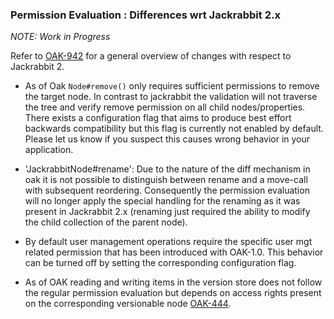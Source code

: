 <!--
   Licensed to the Apache Software Foundation (ASF) under one or more
   contributor license agreements.  See the NOTICE file distributed with
   this work for additional information regarding copyright ownership.
   The ASF licenses this file to You under the Apache License, Version 2.0
   (the "License"); you may not use this file except in compliance with
   the License.  You may obtain a copy of the License at

       http://www.apache.org/licenses/LICENSE-2.0

   Unless required by applicable law or agreed to in writing, software
   distributed under the License is distributed on an "AS IS" BASIS,
   WITHOUT WARRANTIES OR CONDITIONS OF ANY KIND, either express or implied.
   See the License for the specific language governing permissions and
   limitations under the License.
  -->
### Permission Evaluation : Differences wrt Jackrabbit 2.x

*NOTE: Work in Progress*

Refer to [OAK-942](https://issues.apache.org/jira/browse/OAK-942) for a general overview of changes
with respect to Jackrabbit 2.

* As of Oak `Node#remove()` only requires sufficient permissions to remove the target node. In
  contrast to jackrabbit the validation will not traverse the tree and verify remove permission on
  all child nodes/properties. There exists a configuration flag that aims to produce best effort
  backwards compatibility but this flag is currently not enabled by default. Please let us know if
  you suspect this causes wrong behavior in your application.

* 'JackrabbitNode#rename': Due to the nature of the diff mechanism in oak it is
  not possible to distinguish between rename and a move-call with subsequent
  reordering. Consequently the permission evaluation will no longer apply the
  special handling for the renaming as it was present in Jackrabbit 2.x (renaming
  just required the ability to modify the child collection of the parent node).

* By default user management operations require the specific user mgt related
  permission that has been introduced with OAK-1.0. This behavior can be
  turned off by setting the corresponding configuration flag.

* As of OAK reading and writing items in the version store does not follow the
  regular permission evaluation but depends on access rights present on the
  corresponding versionable node [OAK-444](https://issues.apache.org/jira/browse/OAK-444).

